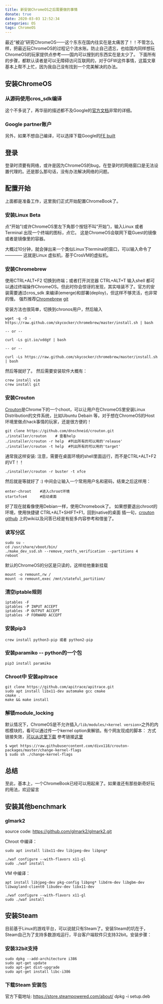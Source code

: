 ```yaml
---
title: 新安装ChromeOS之后需要做的事情
donate: true
date: 2020-03-03 12:52:34
categories: OS
tags: ChromeOS
---
```


最近“被迫”研究ChromeOS——这个东东在国内往实在是太痛苦了！！不管怎么样，把最近玩ChromeOS的过程记个流水账。防止自己遗忘，也给国内同样想玩ChromeOS的玩家提供点参考——国内可以搜到的东西实在是太少了。
下面所有的步骤，都默认读者是可以无障碍访问互联网的，对于GFW这件事情，这篇文章基本上帮不上忙，因为我自己没有找到一个完美解决的办法。

## 安装ChromeOS
### 从源码使用cros_sdk编译
这个不多说了，再华丽的描述都不及Google的[官方文档](https://chromium.googlesource.com/chromiumos/docs/+/master/developer_guide.md)非常的详细。

### Google partner账户
另外，如果不想自己编译，可以选择下载Google的[FE built](https://www.google.com/chromeos/partner/fe/#release)

## 登录
登录时须要有网络，或许是因为ChromeOS的bug，在登录时的网络窗口是无法设置代理的。还是那么那句话，没有办法解决网络的问题。

## 配置开始
上面都是准备工作，这里我们正式开始配置ChromeBook了。

### 安装Linux Beta
点“开始”(或许ChromeOS里左下角那个按钮不叫“开始”)，输入Linux 或者 Terminal 出现一个终端的图标，点它。
这是ChromeOS会联网下载Guest的镜像或者是镜像里的容器。

大概过10分钟，就会弹出来一个类似Linux下terminal的窗口，可以输入命令了 ———— 这就是Linux 虚拟机，基于CrosVM的虚拟机。

### 安装Chromebrew
使用CTRL+ALT+F2 切换到终端；或者打开浏览器 CTRL+ALT+T 输入shell 都可以通过终端操作ChromeOS。但此时你会惊讶的发现，其实啥装不了。官方的安装需要通过cros_sdk 来编译(emerge)和部署(deploy)，但这样不够灵活，也非常的慢。
强烈推荐[Chromebrew](http://skycocker.github.io/chromebrew/) [git](https://github.com/skycocker/chromebrew.git)

安装方法也很简单，切换到chronos用户，然后输入
```
wget -q -O - https://raw.github.com/skycocker/chromebrew/master/install.sh | bash

-- or --

curl -Ls git.io/vddgY | bash

-- or --

curl -Ls https://raw.github.com/skycocker/chromebrew/master/install.sh | bash
```
然后等就好了。
然后需要安装软件大概有：
```
crew install vim
crew install git 
```

### 安装Crouton
[Crouton](https://github.com/dnschneid/crouton.git)是Chrome下的一个choot，可以让用户在ChromeOS里安装Linux Distribution的文件系统，比如Ubuntu Debain 等，对于想在ChromeOS的Host环境里做点hack事情的玩家，还是很方便的！
```
git clone https://github.com/dnschneid/crouton.git
./installer/crouton    # 查看help
./installer/crouton -r help  #列出所有的可以用的'release'
./installer/crouton -t help  #列出所有的可以用的'target'
```

通常我这样安装:
注意，需要在桌面环境的shell里面运行，而不是CTRL+ALT+F2的VT！！
```
./installer/crouton -r buster -t xfce

```
然后就是等就好了 :) 中间会让输入一个常用用户名和密码，结束之后这样用：
```
enter-chroot    #进入chroot环境
startxfce4      #启动桌面

```
好了现在就看像使用Debian一样，使用Chromebook了。
如果想要退出chroot的环境，使用快捷键 CTRL+ALT+SHIFT+F1，回到native的桌面
插一句，[crouton github](https://github.com/dnschneid/crouton) 上的wiki以及问答已经是有挺多内容参考和借鉴了。

### 读写分区
```
sudo su -
cd /usr/share/vboot/bin/
./make_dev_ssd.sh --remove_rootfs_verification --partitions 4
reboot
```
默认的ChromeOS的分区是只读的，这样给他重新挂载
```
mount -o remount,rw /
mount -o remount,exec /mnt/stateful_partition/
```

### 清空iptable规则
```
iptables -F
iptables -P INPUT ACCEPT
iptables -P OUTPUT ACCEPT
iptables -P FORWARD ACCEPT
```

### 安装pip3
`crew install python3-pip 或者 python2-pip`

### 安装paramiko -- python的一个包
`pip3 install paramiko`

### Chroot中 安装apitrace
```
git clone https://github.com/apitrace/apitrace.git
sudo apt install libx11-dev automake gcc cmake
cmake .
make && make install
```

### 解锁module_locking
默认情况下，ChromeOS是不允许插入`/lib/modules/<kernel version>`之外的内核模块的，看可以通过传一个kernel option来解锁。有个网友现成的脚本：
方式链接失效，[可以从这里下载](change-kernel-flags)
参考链接[这里](https://github.com/divx118/crouton-packages/blob/master/README.md)

```
$ wget https://raw.githubusercontent.com/divx118/crouton-packages/master/change-kernel-flags
$ sudo sh ./change-kernel-flags

```

## 总结
至此，基本上，一个ChromeBook已经可以用起来了。如果谁还有那些新奇好玩的用法，欢迎留言

## 安装其他benchmark
### glmark2
source code: https://github.com/glmark2/glmark2.git

Chroot 中编译：
```
sudo apt install libx11-dev libjpeg-dev libpng*

./waf configure --with-flavors x11-gl
sudo ./waf install
```

VM 中编译：
```
apt install libjpeg-dev pkg-config libpng* libdrm-dev libgbm-dev libwayland-client0 libudev-dev libx11-dev

./waf configure --with-flavors x11-gl
sudo ./waf install
```

## 安装Steam
目前基于Linux的游戏平台，可以说就只有Steam了。安装Steam的坑在于，Steam自己为了支持多数游戏运行，平台客户端软件只支持32bit。安装步骤：
### 安装32bit支持
```
sudo dpkg --add-architecture i386
sudo apt-get update
sudo apt-get dist-upgrade
sudo apt-get install libc-i386
```

### 下载Steam 安装包
官方下载地址: https://store.steampowered.com/about/
dpkg -i setup.deb
